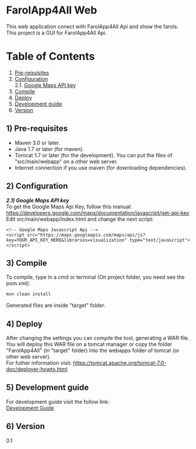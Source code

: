 # FarolApp4All Web
This web application conect with FarolApp4All Api and show the farols.  
This project is a GUI for FarolApp4All Api.


# Table of Contents
1. [Pre-requisites](#pre-requisites)
2. [Configuration](#configuration)  
2.1. [Google Maps API key](#googleMapsApiKey)  
3. [Compile](#compile)
4. [Deploy](#deploy)
5. [Development guide](#developmentGuide)
6. [Version](#version)  
  

## 1) Pre-requisites <a name="pre-requisites"></a>
* Maven 3.0 or later.
* Java 1.7 or later (for maven).
* Tomcat 1.7 or later (for the development). You can put the files of "src/main/webapp" on a other web server.
* Internet connection if you use maven (for downloading dependencies).

## 2) Configuration <a name="configuration"></a>
***2.1) Google Maps API key*** <a name="googleMapsApiKey"></a>   
To get the Google Maps Api Key, follow this manual:  
https://developers.google.com/maps/documentation/javascript/get-api-key  
Edit src/main/webapp/index.html and change the next script:  
```
<!-- Google Maps Javascript Api -->
<script src="https://maps.googleapis.com/maps/api/js?key=YOUR_API_KEY_HERE&libraries=visualization" type="text/javascript"></script>
```
## 3) Compile <a name="compile"></a>

To compile, type in a cmd or terminal (On project folder, you need see the pom.xml):
```sh
mvn clean install
```

Generated files are inside "target" folder. 

## 4) Deploy <a name="deploy"></a>

After changing the settings you can compile the tool, generating a WAR file. You will deploy this WAR file on a tomcat manager or copy the folder "FarolApp4All" (in "target" folder) into the webapps folder of tomcat (or other web server).  
For futher information visit: https://tomcat.apache.org/tomcat-7.0-doc/deployer-howto.html

## 5) Development guide <a name="developmentGuide"></a>  

For development guide visit the follow link:  
[Development Guide](wiki/Development-guide)

## 6) Version <a name="version"></a>
0.1
